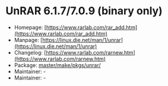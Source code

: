 # UnRAR 6.1.7/7.0.9 (binary only)
 - Homepage: [https://www.rarlab.com/rar_add.htm](https://www.rarlab.com/rar_add.htm)
 - Manpage: [https://linux.die.net/man/1/unrar](https://linux.die.net/man/1/unrar)
 - Changelog: [https://www.rarlab.com/rarnew.htm](https://www.rarlab.com/rarnew.htm)
 - Package: [master/make/pkgs/unrar/](https://github.com/Freetz-NG/freetz-ng/tree/master/make/pkgs/unrar/)
 - Maintainer: -
 - Maintainer: -

